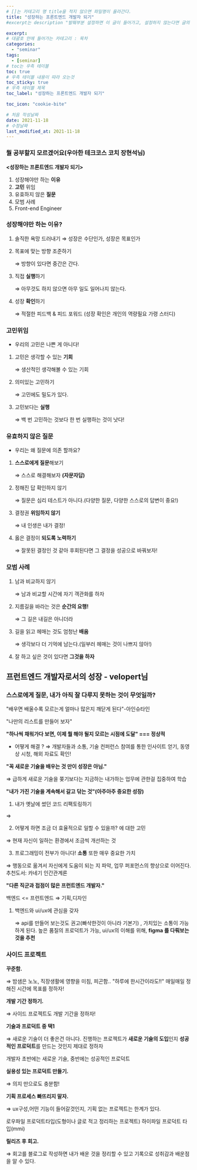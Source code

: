 ```yaml
---
# []는 카테고리 명 title을 적지 않으면 파일명이 올라간다.
title: "성장하는 프론트엔드 개발자 되기"
#excerpt는 description "발췌부분 설정하면 이 글이 들어가고, 설정하지 않는다면 글의 첫 문단이 들어가게됨"

excerpt:
# 대괄호 안에 들어가는 카테고리 : 목차
categories:
  - "seminar"
tags:
  - [seminar]
# toc는 우측 테이블
toc: true
# 우측 테이블 내용이 따라 오는것
toc_sticky: true
# 우측 테이블 제목
toc_label: "성장하는 프론트엔드 개발자 되기"

toc_icon: "cookie-bite"

# 처음 작성날짜
date: 2021-11-18
# 수정날짜
last_modified_at: 2021-11-18
---
```


### 뭘 공부할지 모르겠어요(우아한 테크코스 코치 장현석님)

**<성장하는 프론트엔드 개발자 되기>**

1.  성장해야만 하는 **이유**
2. **고민** 위임
3. 유효하지 않은 **질문**
4. 모범 사례
5. Front-end Engineer

### 성장해야만 하는 이유?

1. 솔직한 욕망 드러내기 
⇒ 성장은 수단인가, 성장은 목표인가
2. 목표에 맞는 방향 조준하기
    
    ⇒ 방향이 있다면 중간은 간다.
    
3. 직접 **실행**하기
    
    ⇒ 아무것도 하지 않으면 아무 일도 일어나지 않는다.
    
4. 성장 **확인**하기
    
    ⇒ 적절한 피드백 & 피드 포워드 (성장 확인은 개인의 역량필요 가령 스터디)
    

### 고민위임

- 우리의 고민은 나쁜 게 아니다!
1. 고민은 생각할 수 있는 **기회**
    
    ⇒ 생산적인 생각해볼 수 있는 기회 
    
2. 의미있는 고민하기
    
    ⇒ 고민에도 밀도가 있다.
    
3. 고민보다는 **실행**
    
    ⇒  백 번 고민하는 것보다 한 번 실행하는 것이 낫다!
    

### 유효하지 않은 질문

- 우리는 왜 질문에 의존 할까요?
1. **스스로에게 질문**해보기
    
    ⇒  스스로 해결해보자 **(자문자답)**
    
2. 정해진 답 확인하지 않기
    
    ⇒ 질문은 심리 테스트가 아니다.(다양한 질문, 다양한 스스로의 답변이 중요!)
    
3. 결정권 **위임하지 않기**
    
    ⇒ 내 인생은 내가 결정!
    
4. 옳은 결정이 **되도록 노력하기**
    
    ⇒  잘못된 결정인 것 같아 후회된다면 그 결정을 성공으로 바꿔보자!
    

### 모범 사례

1. 남과 비교하지 않기
    
    ⇒ 남과 비교할 시간에 자기 객관화를 하자
    
2. 지름길을 바라는 것은 **순간의 요행!**
    
    ⇒ 그 길은 내길은 아니더라 
    
3. 길을 읽고 헤매는 것도 엄청난 **배움**
    
    ⇒  생각보다 더 기억에 남는다.(일부러 헤매는 것이 나쁘지 않아!)
    
4. 잘 하고 싶은 것이 있다면 **그것을 하자**

## 프런트엔드 개발자로서의 성장 - velopert님

### 스스로에게 질문, 내가 아직 잘 다루지 못하는 것이 무엇일까?

"배우면 배울수록 모르는게 얼마나 많은지 깨닫게 된다"-아인슈타인

"나만의 리스트를 만들어 보자"

**"하나씩 채워가다 보면, 이제 뭘 해야 될지 모르는 시점에 도달" === 정상적**

- 어떻게 해결 ? ⇒ 개발자들과 소통, 기술 컨퍼런스 참여를 통한 인사이트 얻기, 동영상 시청, 해외 자료도 확인!

**"꼭 새로운 기술을 배우는 것 만이 성장은 아님."**

⇒ 급하게 새로운 기술을 쫒기보다는 지금하는 내가하는 업무에 관한걸 집중하여 학습

**"내가 가진 기술을 계속해서 갈고 닦는 것"(아주아주 중요한 성장)**

1. 내가 옛날에 썼던 코드 리팩토링하기 

⇒ 

2. 어떻게 하면 조금 더 효율적으로 일할 수 있을까? 에 대한 고민

⇒ 현재 자신이 일하는 환경에서 조금씩 개선하는 것

3. 프로그래밍이 전부가 아니다! **소통** 또한 매우 중요한 가치

⇒ 행동으로 옮겨서 자신에게 도움이 되는 지 파악, 업무 퍼포먼스의 향상으로 이어진다. 추천도서: 카네기 인간관계론

**"다른 직군과 접점이 많은 프런트엔드 개발자."**

 백엔드 <= 프런트엔드 ⇒ 기획,디자인

1. 백엔드와 ui/ux에 관심을 갖자
    
    ⇒ api를 만들어 보는것도 권고(빠삭한것이 아니라 기본기) , 가치있는 소통이 가능하게 된다. 높은 품질의 프로덕트가 가능, ui/ux의 이해를 위해, **figma 를 다뤄보는 것을 추천**
    

### 사이드 프로젝트

**꾸준함.**

⇒ 밤샘은 노노, 직장생활에 영향을 미침, 피곤함.. "하루에 한시간이라도!!" 매일매일 정해진 시간에 목표를 정하자! 

**개발 기간 정하기.**

⇒  사이드 프로젝트도 개발 기간을 정하자!

**기술과 프로덕트 중 택1**

⇒ 새로운 기술이 더 좋은건 아니다. 진행하는 프로젝트가 **새로운 기술의 도입**인지 **성공적인 프로덕트**를 만드는 것인지 제대로 정하자

개발자 초반에는 새로운 기술, 중반에는 성공적인 프로덕트

**실용성 있는 프로덕트 만들기.**

⇒ 의지 만으로도 충분함!

**기획 프로세스 빠뜨리지 말자.**

⇒ ux구성,어떤 기능이 들어갈것인지, 기획 없는 프로젝트는 한계가 있다. 

로우파일 프로덕트타입(도형이나 글로 적고 정리하는 프로젝트) 하이파일 프로덕트 타입(mmi)

**릴리즈 후 회고.**

⇒ 회고를 블로그로 작성하면 내가 배운 것을 정리할 수 있고 기록으로 성취감과 배운점을 알 수 있다.
